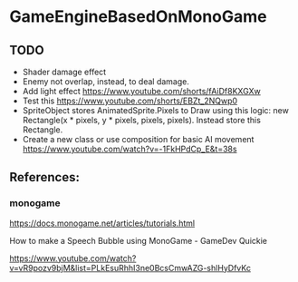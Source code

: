 # GameEngineBasedOnMonoGame

## TODO

- Shader damage effect
- Enemy not overlap, instead, to deal damage.
- Add light effect https://www.youtube.com/shorts/fAiDf8KXGXw
- Test this https://www.youtube.com/shorts/EBZt_2NQwp0
- SpriteObject stores AnimatedSprite.Pixels to Draw using this logic: new Rectangle(x * pixels, y * pixels, pixels, pixels). Instead store this Rectangle. 
- Create a new class or use composition for basic AI movement https://www.youtube.com/watch?v=-1FkHPdCp_E&t=38s

## References:

### monogame

https://docs.monogame.net/articles/tutorials.html

How to make a Speech Bubble using MonoGame - GameDev Quickie

https://www.youtube.com/watch?v=vR9pozv9bjM&list=PLkEsuRhhI3ne0BcsCmwAZG-shlHyDfvKc

